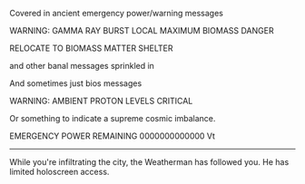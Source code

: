 Covered in ancient emergency power/warning messages

WARNING: GAMMA RAY BURST LOCAL MAXIMUM BIOMASS DANGER

RELOCATE TO BIOMASS MATTER SHELTER

and other banal messages sprinkled in

And sometimes just bios messages

WARNING: AMBIENT PROTON LEVELS CRITICAL

Or something to indicate a supreme cosmic imbalance.

EMERGENCY POWER REMAINING 0000000000000 Vt

***

While you're infiltrating the city, the Weatherman has followed you. He has limited holoscreen access.
